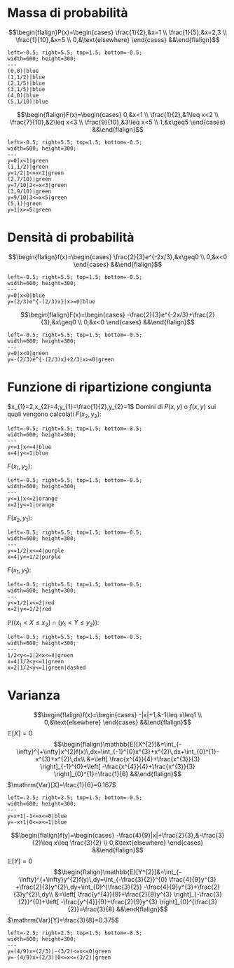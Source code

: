 # Massa di probabilità
$$\begin{flalign}P(x)=\begin{cases}
\frac{1}{2},&x=1 \\
\frac{1}{5},&x=2,3 \\
\frac{1}{10},&x=5 \\
0,&\text{elsewhere}
\end{cases} &&\end{flalign}$$
```desmos-graph
left=-0.5; right=5.5; top=1.5; bottom=-0.5;
width=600; height=300;
---
(0,0)|blue
(1,1/2)|blue
(2,1/5)|blue
(3,1/5)|blue
(4,0)|blue
(5,1/10)|blue
```

$$\begin{flalign}F(x)=\begin{cases}
0,&x<1 \\
\frac{1}{2},&1\leq x<2 \\
\frac{7}{10},&2\leq x<3 \\
\frac{9}{10},&3\leq x<5 \\
1,&x\geq5
\end{cases} &&\end{flalign}$$
```desmos-graph
left=-0.5; right=5.5; top=1.5; bottom=-0.5;
width=600; height=300;
---
y=0|x<1|green
(1,1/2)|green
y=1/2|1<=x<2|green
(2,7/10)|green
y=7/10|2<=x<3|green
(3,9/10)|green
y=9/10|3<=x<5|green
(5,1)|green
y=1|x>=5|green
```

# Densità di probabilità
$$\begin{flalign}f(x)=\begin{cases}
\frac{2}{3}e^{-2x/3},&x\geq0 \\
0,&x<0
\end{cases} &&\end{flalign}$$
```desmos-graph
left=-0.5; right=5.5; top=1.5; bottom=-0.5;
width=600; height=300;
---
y=0|x<0|blue
y=(2/3)e^{-(2/3)x}|x>=0|blue
```
$$\begin{flalign}F(x)=\begin{cases}
-\frac{2}{3}e^{-2x/3}+\frac{2}{3},&x\geq0 \\
0,&x<0
\end{cases} &&\end{flalign}$$
```desmos-graph
left=-0.5; right=5.5; top=1.5; bottom=-0.5;
width=600; height=300;
---
y=0|x<0|green
y=-(2/3)e^{-(2/3)x}+2/3|x>=0|green
```

# Funzione di ripartizione congiunta
$x_{1}=2,x_{2}=4,y_{1}=\frac{1}{2},y_{2}=1$
Domini di $P(x,y)$ o $f(x,y)$ sui quali vengono calcolati
$F(x_{2},y_{2})$:
```desmos-graph
left=-0.5; right=5.5; top=1.5; bottom=-0.5;
width=600; height=300;
---
y<=1|x<=4|blue
x=4|y<=1|blue
```
$F(x_{1},y_{2})$:
```desmos-graph
left=-0.5; right=5.5; top=1.5; bottom=-0.5;
width=600; height=300;
---
y<=1|x<=2|orange
x=2|y<=1|orange
```
$F(x_{2},y_{1})$:
```desmos-graph
left=-0.5; right=5.5; top=1.5; bottom=-0.5;
width=600; height=300;
---
y<=1/2|x<=4|purple
x=4|y<=1/2|purple
```
<div class="page-break" style="page-break-before: always;"></div>

$F(x_{1},y_{1})$:
```desmos-graph
left=-0.5; right=5.5; top=1.5; bottom=-0.5;
width=600; height=300;
---
y<=1/2|x<=2|red
x=2|y<=1/2|red
```
$\mathbb{P}((x_{1}<X\leq x_{2})\cap(y_{1}<Y\leq y_{2}))$:
```desmos-graph
left=-0.5; right=5.5; top=1.5; bottom=-0.5;
width=600; height=300;
---
1/2<y<=1|2<x<=4|green
x=4|1/2<y<=1|green
x=2|1/2<y<=1|green|dashed
```

# Varianza
$$\begin{flalign}f(x)=\begin{cases}
-|x|+1,&-1\leq x\leq1 \\
0,&\text{elsewhere}
\end{cases} &&\end{flalign}$$
$\mathbb{E}[X]=0$
$$\begin{flalign}\mathbb{E}[X^{2}]&=\int_{-\infty}^{+\infty}x^{2}f(x)\,dx=\int_{-1}^{0}x^{3}+x^{2}\,dx+\int_{0}^{1}-x^{3}+x^{2}\,dx\\
&=\left[ \frac{x^{4}}{4}+\frac{x^{3}}{3} \right]_{-1}^{0}+\left[ -\frac{x^{4}}{4}+\frac{x^{3}}{3} \right]_{0}^{1}=\frac{1}{6}
&&\end{flalign}$$
$\mathrm{Var}[X]=\frac{1}{6}=0.167$
```desmos-graph
left=-2.5; right=2.5; top=1.5; bottom=-0.5;
width=600; height=300;
---
y=x+1|-1<=x<=0|blue
y=-x+1|0<=x<=1|blue
```
<div class="page-break" style="page-break-before: always;"></div>

$$\begin{flalign}f(y)=\begin{cases}
-\frac{4}{9}|x|+\frac{2}{3},&-\frac{3}{2}\leq x\leq \frac{3}{2} \\
0,&\text{elsewhere}
\end{cases} &&\end{flalign}$$
$\mathbb{E}[Y]=0$
$$\begin{flalign}\mathbb{E}[Y^{2}]&=\int_{-\infty}^{+\infty}y^{2}f(y)\,dy=\int_{-\frac{3}{2}}^{0} \frac{4}{9}y^{3} +\frac{2}{3}y^{2}\,dy+\int_{0}^{\frac{3}{2}} -\frac{4}{9}y^{3}+\frac{2}{3}y^{2}\,dy\\
&=\left[ \frac{y^{4}}{9}+\frac{2}{9}y^{3} \right]_{-\frac{3}{2}}^{0}+\left[ -\frac{y^{4}}{9}+\frac{2}{9}y^{3} \right]_{0}^{\frac{3}{2}}=\frac{3}{8}
&&\end{flalign}$$
$\mathrm{Var}[Y]=\frac{3}{8}=0.375$
```desmos-graph
left=-2.5; right=2.5; top=1.5; bottom=-0.5;
width=600; height=300;
---
y=(4/9)x+(2/3)|-(3/2)<=x<=0|green
y=-(4/9)x+(2/3)|0<=x<=(3/2)|green
```
